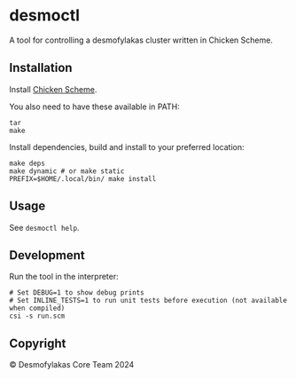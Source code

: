 # desmoctl

A tool for controlling a desmofylakas cluster written in Chicken Scheme.

## Installation

Install [Chicken Scheme](https://wiki.call-cc.org/platforms).

You also need to have these available in PATH:

    tar
    make

Install dependencies, build and install to your preferred location:

    make deps
    make dynamic # or make static
    PREFIX=$HOME/.local/bin/ make install

## Usage

See `desmoctl help`.

## Development

Run the tool in the interpreter:

    # Set DEBUG=1 to show debug prints
    # Set INLINE_TESTS=1 to run unit tests before execution (not available when compiled)
    csi -s run.scm

## Copyright

© Desmofylakas Core Team 2024
